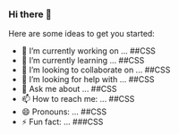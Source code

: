 ### Hi there 👋



Here are some ideas to get you started:

- 🔭 I’m currently working on ... ##CSS
- 🌱 I’m currently learning ... ##CSS
- 👯 I’m looking to collaborate on ... ##CSS
- 🤔 I’m looking for help with ... ##CSS
- 💬 Ask me about ... ##CSS
- 📫 How to reach me: ... ##CSS
- 😄 Pronouns: ... ##CSS
- ⚡ Fun fact: ... ###CSS

